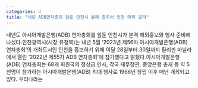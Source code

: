 ```yaml
---
categories: d
title: "내년 ADB연차총회 앞둔 인천시 올해 총회서 인천 매력 알려"
---
```

내년도 아시아개발은행(ADB) 연차총회를 앞둔 인천시가 본격 해외홍보와 행사 준비에 나섰다.인천광역시(시장 유정복)는 내년 5월 ‘2023년 제56차 아시아개발은행(ADB) 연차총회’의 개최도시인 인천을 홍보하기 위해 이달 28일부터 30일까지 필리핀 마닐라에서 열린 ‘2022년 제55차 ADB 연차총회’에 참가했다고 밝혔다.아시아개발은행(ADB) 연차총회는 68개 회원국의 정상급 인사, 각국 재무장관, 중앙은행 총재 등 약 5천명이 참가하는 아시아개발은행(ADB) 최대 행사로 1966년 창립 이후 매년 개최되고 있다. 우리나라는